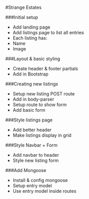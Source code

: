 #Strange Estates

###Initial setup
* Add landing page
* Add listings page to list all entries
 * Each listing has:
  * Name
  * Image

###Layout & basic styling
* Create header & footer partials
* Add in Bootstrap

###Creating new listings
* Setup new listing POST route
* Add in body-parser
* Setup route to show form
* Add basic form


###Style listings page
* Add better header
* Make listings display in grid

###Style Navbar + Form
* Add navbar to header
* Style new listing form

###Add Mongoose
* Install & config mongoose
* Setup entry model
* Use entry model inside routes